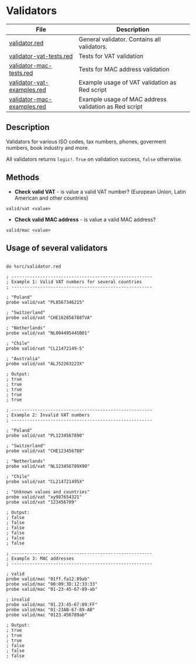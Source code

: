 # Validators 

| File                       | Description  |
| ----------------------------- | ------------------------ |
| [validator.red](../src/validator.red) | General validator. Contains all validators. |
| [validator-vat-tests.red](../tests/validator-vat-tests.red) | Tests for VAT validation |
| [validator-mac-tests.red](../tests/validator-mac-tests.red) | Tests for MAC address validation |
| [validator-vat-examples.red](../examples/validator-vat-examples.red) | Example usage of VAT validation as Red script |
| [validator-mac-examples.red](../examples/validator-mac-examples.red) | Example usage of MAC address validation as Red script |

## Description

Validators for various ISO codes, tax numbers, phones, goverment numbers, book industry and more.

All validators returns `logic!`. `True` on validation success, `false` otherwise.

## Methods

* **Check valid VAT** - is value a valid VAT number? (European Union, Latin American and other countries)

```red
valid/vat <value>
```

* **Check valid MAC address** - is value a valid MAC address?

```red
valid/mac <value>
```

## Usage of several validators

```red

do %src/validator.red

; ------------------------------------------------------
; Example 1: Valid VAT numbers for several countries
; ------------------------------------------------------

; "Poland"
probe valid/vat "PL8567346215"

; "Switzerland"
probe valid/vat "CHE162856788TVA"

; "Netherlands"
probe valid/vat "NL004495445B01"

; "Chile"
probe valid/vat "CL21472149-5"

; "Australia"
probe valid/vat "ALJ52263223X"

; Output:
; true
; true
; true
; true
; true

; ------------------------------------------------------
; Example 2: Invalid VAT numbers
; ------------------------------------------------------
 
; "Poland"
probe valid/vat "PL1234567890"

; "Switzerland"
probe valid/vat "CHE123456788"

; "Netherlands"
probe valid/vat "NL123456789X90"

; "Chile"
probe valid/vat "CL214721495X"

; "Unknown values and countries"
probe valid/vat "xy987654321"
probe valid/vat "123456789"

; Output:
; false
; false
; false
; false
; false
; false

; ------------------------------------------------------
; Example 3: MAC addresses
; ------------------------------------------------------
 
; valid
probe valid/mac "01ff.fa12.89ab"
probe valid/mac "00:09:3D:12:33:33"
probe valid/mac "01-23-45-67-89-ab"

; invalid
probe valid/mac "01.23:45-67:89:FF"
probe valid/mac "01-23AB-67-89-AB"
probe valid/mac "0123.456789ab"

; Output:
; true
; true
; true
; false
; false
; false

```
